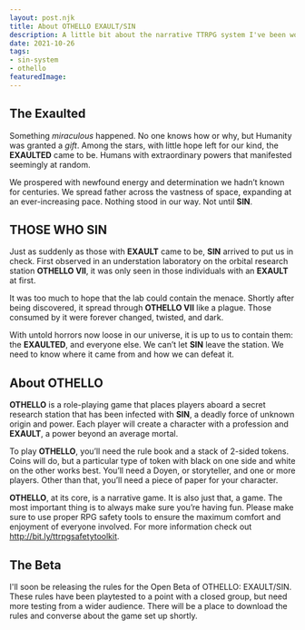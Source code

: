 ```yaml
---
layout: post.njk
title: About OTHELLO EXAULT/SIN
description: A little bit about the narrative TTRPG system I've been working on.
date: 2021-10-26
tags: 
- sin-system
- othello
featuredImage: 
---
```

## The Exaulted
 	
Something *miraculous* happened. No one knows how or why, but Humanity was granted a *gift*. Among the stars, with little hope left for our kind, the **EXAULTED** came to be. Humans with extraordinary powers that manifested seemingly at random. 
 
We prospered with newfound energy and determination we hadn’t known for centuries. We spread father across the vastness of space, expanding at an ever-increasing pace. Nothing stood in our way. Not until **SIN**.

## THOSE WHO SIN
    
Just as suddenly as those with **EXAULT** came to be, **SIN** arrived to put us in check. First observed in an understation laboratory on the orbital research station **OTHELLO VII**, it was only seen in those individuals with an **EXAULT** at first. 

It was too much to hope that the lab could contain the menace. Shortly after being discovered, it spread through **OTHELLO VII** like a plague. Those consumed by it were forever changed, twisted, and dark.

With untold horrors now loose in our universe, it is up to us to contain them: the **EXAULTED**, and everyone else. We can’t let **SIN** leave the station. We need to know where it came from and how we can defeat it. 

## About OTHELLO
	
**OTHELLO** is a role-playing game that places players aboard a secret research station that has been infected with **SIN**, a deadly force of unknown origin and power. Each player will create a character with a profession and **EXAULT**, a power beyond an average mortal. 

To play **OTHELLO**, you’ll need the rule book and a stack of 2-sided tokens. Coins will do, but a particular type of token with black on one side and white on the other works best. You’ll need a Doyen, or storyteller, and one or more players. Other than that, you’ll need a piece of paper for your character.

**OTHELLO**, at its core, is a narrative game. It is also just that, a game. The most important thing is to always make sure you’re having fun. Please make sure to use proper RPG safety tools to ensure the maximum comfort and enjoyment of everyone involved. For more information check out http://bit.ly/ttrpgsafetytoolkit.

## The Beta

I'll soon be releasing the rules for the Open Beta of OTHELLO: EXAULT/SIN. These rules have been playtested to a point with a closed group, but need more testing from a wider audience. There will be a place to download the rules and converse about the game set up shortly.